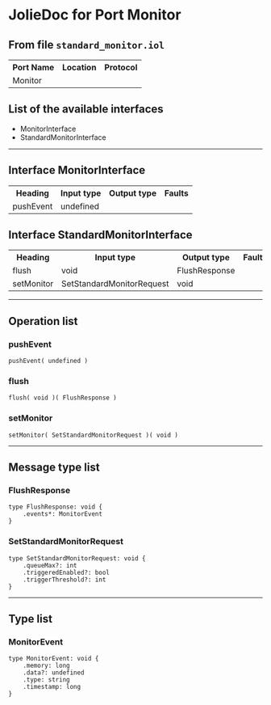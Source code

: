 # JolieDoc for Port Monitor #

## From file `standard_monitor.iol` ##

<table>
 <tbody>
  <tr>
   <th>Port Name</th>
   <th>Location</th>
   <th>Protocol</th>
  </tr>
  <tr>
   <td>Monitor</td>
   <td></td>
   <td></td>
  </tr>
 </tbody>
</table>

## List of the available interfaces ##

 *  MonitorInterface 
 *  StandardMonitorInterface 

--------------------

## Interface MonitorInterface ##

<table>
 <tbody>
  <tr>
   <th>Heading</th>
   <th>Input type</th>
   <th>Output type</th>
   <th>Faults</th>
  </tr>
  <tr>
   <td><a rel="nofollow">pushEvent</a></td>
   <td><a rel="nofollow">undefined</a><br></td>
   <td>&nbsp;</td>
   <td>&nbsp;</td>
  </tr>
 </tbody>
</table>

## Interface StandardMonitorInterface ##

<table>
 <tbody>
  <tr>
   <th>Heading</th>
   <th>Input type</th>
   <th>Output type</th>
   <th>Faults</th>
  </tr>
  <tr>
   <td><a rel="nofollow">flush</a></td>
   <td>void<br></td>
   <td><a rel="nofollow">FlushResponse</a><br></td>
   <td></td>
  </tr>
  <tr>
   <td><a rel="nofollow">setMonitor</a></td>
   <td><a rel="nofollow">SetStandardMonitorRequest</a><br></td>
   <td>void<br></td>
   <td></td>
  </tr>
 </tbody>
</table>

--------------------

## Operation list ##

### pushEvent ###

    pushEvent( undefined )

### flush ###

    flush( void )( FlushResponse )

### setMonitor ###

    setMonitor( SetStandardMonitorRequest )( void )

--------------------

## Message type list ##

### FlushResponse ###

    type FlushResponse: void { 
        .events*: MonitorEvent
    }

### SetStandardMonitorRequest ###

    type SetStandardMonitorRequest: void { 
        .queueMax?: int
        .triggeredEnabled?: bool
        .triggerThreshold?: int
    }

--------------------

## Type list ##

### MonitorEvent ###

    type MonitorEvent: void { 
        .memory: long
        .data?: undefined
        .type: string
        .timestamp: long
    }